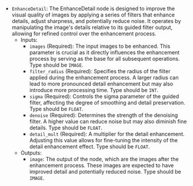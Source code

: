 - `EnhanceDetail`: The EnhanceDetail node is designed to improve the visual quality of images by applying a series of filters that enhance details, adjust sharpness, and potentially reduce noise. It operates by manipulating the image's details relative to its guided filter output, allowing for refined control over the enhancement process.
    - Inputs:
        - `images` (Required): The input images to be enhanced. This parameter is crucial as it directly influences the enhancement process by serving as the base for all subsequent operations. Type should be `IMAGE`.
        - `filter_radius` (Required): Specifies the radius of the filter applied during the enhancement process. A larger radius can lead to more pronounced detail enhancement but may also introduce more processing time. Type should be `INT`.
        - `sigma` (Required): Controls the sigma parameter of the guided filter, affecting the degree of smoothing and detail preservation. Type should be `FLOAT`.
        - `denoise` (Required): Determines the strength of the denoising filter. A higher value can reduce noise but may also diminish fine details. Type should be `FLOAT`.
        - `detail_mult` (Required): A multiplier for the detail enhancement. Adjusting this value allows for fine-tuning the intensity of the detail enhancement effect. Type should be `FLOAT`.
    - Outputs:
        - `image`: The output of the node, which are the images after the enhancement process. These images are expected to have improved detail and potentially reduced noise. Type should be `IMAGE`.
